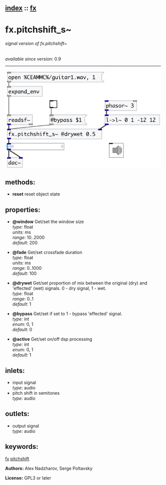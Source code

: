 [index](index.html) :: [fx](category_fx.html)
---

# fx.pitchshift_s~

###### signal version of fx.pitchshift~

*available since version:* 0.9

---




[![example](../examples/img/fx.pitchshift_s~.jpg)](../examples/pd/fx.pitchshift_s~.pd)





## methods:

* **reset**
reset object state<br>




## properties:

* **@window** 
Get/set the window size<br>
_type:_ float<br>
_units:_ ms<br>
_range:_ 10..2000<br>
_default:_ 200<br>

* **@fade** 
Get/set crossfade duration<br>
_type:_ float<br>
_units:_ ms<br>
_range:_ 0..1000<br>
_default:_ 100<br>

* **@drywet** 
Get/set proportion of mix between the original (dry) and &#39;effected&#39; (wet) signals. 0 -
dry signal, 1 - wet.<br>
_type:_ float<br>
_range:_ 0..1<br>
_default:_ 1<br>

* **@bypass** 
Get/set if set to 1 - bypass &#39;effected&#39; signal.<br>
_type:_ int<br>
_enum:_ 0, 1<br>
_default:_ 0<br>

* **@active** 
Get/set on/off dsp processing<br>
_type:_ int<br>
_enum:_ 0, 1<br>
_default:_ 1<br>



## inlets:

* input signal<br>
_type:_ audio
* pitch shift in semitones<br>
_type:_ audio



## outlets:

* output signal<br>
_type:_ audio



## keywords:

[fx](keywords/fx.html)
[pitchshift](keywords/pitchshift.html)






**Authors:** Alex Nadzharov, Serge Poltavsky




**License:** GPL3 or later





